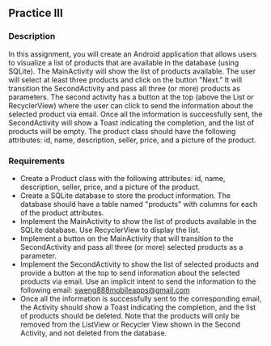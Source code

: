 ## Practice III 
### Description
In this assignment, you will create an Android application that allows users to visualize a list of products that are available in the database (using SQLite). The MainActivity will show the list of products available. The user will select at least three products and click on the button "Next.” It will transition the SecondActivity and pass all three (or more) products as parameters. The second activity has a button at the top (above the List or RecyclerView) where the user can click to send the information about the selected product via email. Once all the information is successfully sent, the SecondActivity will show a Toast indicating the completion, and the list of products will be empty. The product class should have the following attributes: id, name, description, seller, price, and a picture of the product. 

### Requirements
 + Create a Product class with the following attributes: id, name, description, seller, price, and a picture of the product.
 + Create a SQLite database to store the product information. The database should have a table named "products" with columns for each of the product attributes.
 + Implement the MainActivity to show the list of products available in the SQLite database. Use RecyclerView to display the list.
 + Implement a button on the MainActivity that will transition to the SecondActivity and pass all three (or more) selected products as a parameter.
 + Implement the SecondActivity to show the list of selected products and provide a button at the top to send information about the selected products via email. Use an implicit intent to send the information to the following email: sweng888mobileapps@gmail.com 
 + Once all the information is successfully sent to the corresponding email, the Activity should show a Toast indicating the completion, and the list of products should be deleted. Note that the products will only be removed from the ListView or Recycler View shown in the Second Activity, and not deleted from the database.
